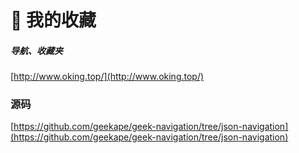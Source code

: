#  👔 我的收藏
##### 导航、收藏夹
 [http://www.oking.top/](http://www.oking.top/)

### 源码
[https://github.com/geekape/geek-navigation/tree/json-navigation](https://github.com/geekape/geek-navigation/tree/json-navigation)
